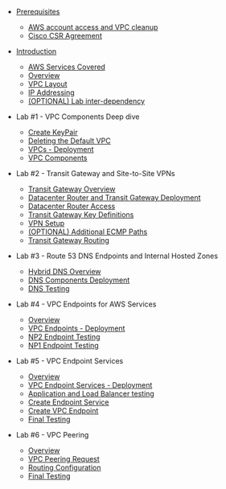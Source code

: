 - [Prerequisites](0-prerequisites/_index.md)
  - [AWS account access and VPC cleanup](0-prerequisites/100-prereq-1.md)
  - [Cisco CSR Agreement](0-prerequisites/120-prereq-3.md)

- [Introduction](0-introduction/_index.md)
  - [AWS Services Covered](0-introduction/30-services.md)
  - [Overview](0-introduction/40-intro.md)
  - [VPC Layout](0-introduction/50-vpclayout.md)
  - [IP Addressing](0-introduction/60-ipaddressing.md)
  - [(OPTIONAL) Lab inter-dependency](0-introduction/70-lab-inter-dependency.md)

- Lab #1 - VPC Components Deep dive 
  - [Create KeyPair](1-vpc-components/20-KeyPair.md)
  - [Deleting the Default VPC](1-vpc-components/30-Default_VPC.md)
  - [VPCs - Deployment](1-vpc-components/40-Deploy_VPCs.md)
  - [VPC Components](1-vpc-components/50-Investigate_VPCs.md)

- Lab #2 - Transit Gateway and Site-to-Site VPNs
  - [Transit Gateway Overview](2-tgw-vpns/10-tgw-overview.md)
  - [Datacenter Router and Transit Gateway Deployment](2-tgw-vpns/20-dcrouter-tgw-deployment.md)
  - [Datacenter Router Access](2-tgw-vpns/30-dcrouter-access.md)
  - [Transit Gateway Key Definitions](2-tgw-vpns/35-tgw-definitions.md)
  - [VPN Setup](2-tgw-vpns/40-vpn-setup.md)
  - [(OPTIONAL) Additional ECMP Paths](2-tgw-vpns/50-additional-ecmp-paths.md)
  - [Transit Gateway Routing](2-tgw-vpns/60-tgw-routing.md)

- Lab #3 - Route 53 DNS Endpoints and Internal Hosted Zones
  - [Hybrid DNS Overview](3-hybrid-dns/10-hybrid-dns-overview.md)
  - [DNS Components Deployment](3-hybrid-dns/20-dns-deployment.md)
  - [DNS Testing](3-hybrid-dns/30-dns-testing.md)

- Lab #4 - VPC Endpoints for AWS Services
  - [Overview](4-vpc-endpoints/10-vpc-endpoints-overview.md)
  - [VPC Endpoints - Deployment](4-vpc-endpoints/20-vpc-endpoints-deployment.md)
  - [NP2 Endpoint Testing](4-vpc-endpoints/30-vpc-endpoint-testing-np2.md)
  - [NP1 Endpoint Testing](4-vpc-endpoints/40-vpc-endpoint-testing-np1.md)

- Lab #5 - VPC Endpoint Services 
  - [Overview](5-vpc-endpoint-services/10-vpc-endpoint-services-overview.md)
  - [VPC Endpoint Services - Deployment](5-vpc-endpoint-services/20-vpc-endpoint-services-deployment.md)
  - [Application and Load Balancer testing](5-vpc-endpoint-services/30-application-lb-testing.md)
  - [Create Endpoint Service](5-vpc-endpoint-services/40-create-endpoint-service.md)
  - [Create VPC Endpoint](5-vpc-endpoint-services/50-create-vpc-endpoint.md.md)
  - [Final Testing](5-vpc-endpoint-services/60-final-testing.md)

- Lab #6 - VPC Peering
  - [Overview](6-vpc-peering/10-vpc-peering-overview.md)
  - [VPC Peering Request](6-vpc-peering/20-vpc-peering-request.md)
  - [Routing Configuration](6-vpc-peering/30-routing-configuration.md)
  - [Final Testing](6-vpc-peering/40-final-testing.md)


  

